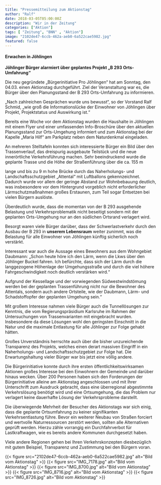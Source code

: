 ```yaml
---
title: "Pressemitteilung zum Aktionstag"
author: "Ralf"
date: 2018-03-05T05:00:00Z
description: "Wir in der Zeitung"
categories: ["Aktion"]
tags: [ "Zeitung", "BNN" , "Aktion"]
image: "2102de47-6ccb-462a-aeb0-6a522cae5982.jpg"
featured: false
---
```


#### Erwachen in Jöhlingen

**Jöhlinger Bürger alarmiert über geplantes Projekt „B 293 Orts-Umfahrung“**

Die neu gegründete „Bürgerinitiative Pro Jöhlingen“ hat am Sonntag, den 04.03. einen Aktionstag durchgeführt. Ziel der Veranstaltung war es, die Bürger über den Planungsstand der B 293 Orts-Umfahrung zu informieren.

„Nach zahlreichen Gesprächen wurde uns bewusst“, so der Vorstand Ralf Schmid, „wie groß die Informationslücke der Einwohner von Jöhlingen über Projekt, Projektstatus und Auswirkung ist.“

Bereits eine Woche vor dem Aktionstag wurden die Haushalte in Jöhlingen mit einem Flyer und einer umfassenden Info-Broschüre über den aktuellen Planungsstand zur Orts-Umgehung informiert und zum Aktionstag bei der Kapelle „Maria Hilf“ am Parkplatz neben dem Naturdenkmal eingeladen.

An mehreren Stelltafeln konnten sich interessierte Bürger ein Bild über den Trassenverlauf, das dreispurig ausgebaute Teilstück und die neue innerörtliche Verkehrsführung machen. Sehr beeindruckend wurde die geplante Trasse und die Höhe der Straßenführung über die ca. 155 m

lange und bis zu 9 m hohe Brücke durch das Naherholungs- und Landschaftsschutzgebiet „Attental“ mit Luftballons gekennzeichnet. Dadurch wurde vor allem der geringe Abstand zur Wohnbebauung deutlich, was insbesondere vor dem Hintergrund vorgeblich nicht erforderlicher Lärmschutzmaßnahmen großes Erstaunen, zum Teil sogar Entsetzen bei vielen Bürgern auslöste.

Überdeutlich wurde, dass die momentan von der B 293 ausgehende Belastung und Verkehrsproblematik nicht beseitigt sondern mit der geplanten Orts-Umgehung nur an den südlichen Ortsrand verlagert wird.

Besorgt waren viele Bürger darüber, dass der Schwerlastverkehr durch den Ausbau der B 293 in **unserem Lebensraum**  weiter zunimmt, was die Belastung für alle Einwohner von Jöhlingen künftig sicherlich noch verstärkt.

Interessant war auch die Aussage eines Bewohners aus dem Wohngebiet Daubmann: „Schon heute höre ich den Lärm, wenn die Lkws über den Jöhlinger Buckel fahren. Ich befürchte, dass sich der Lärm durch die langgezogene Höhenlage der Umgehungsstraße und durch die viel höhere Fahrgeschwindigkeit noch deutlich verstärken wird.“

Aufgrund der Kessellage und der vorwiegenden Südwestwindstömung werden bei der geplanten Trassenführung nicht nur die Bewohner des Attentals, sondern auch andere Ortsteile, wie der Daubmann, Lärm- und Schadstoffopfer der geplanten Umgehung sein.“

Mit großem Interesse nahmen viele Bürger auch die Tunnellösungen zur Kenntnis, die vom Regierungspräsidium Karlsruhe im Rahmen der Untersuchungen von Trassenvarianten mit eingebracht wurden. Insbesondere da diese Lösungen wohl den geringsten Einschnitt in die Natur und die maximale Entlastung für alle Jöhlinger zur Folge gehabt hätten.

Großes Unverständnis herrschte auch über die bisher unzureichende Transparenz des Projekts, welches einen derart massiven Eingriff in ein Naherholungs- und Landschaftsschutzgebiet zur Folge hat. Die Erwartungshaltung vieler Bürger war bis jetzt eine völlig andere.

Die Bürgerinitiative konnte durch ihre ersten öffentlichkeitswirksamen Aktionen großes Interesse bei den Einwohnern der Gemeinde und darüber hinaus wecken. Über 200 Personen haben sich den Forderungen der Bürgerinitiative alleine am Aktionstag angeschlossen und mit Ihrer Unterschrift zum Ausdruck gebracht, dass eine überregional abgestimmte Verkehrslösung benötigt wird und eine Ortsumgehung, die das Problem nur verlagert keine dauerhafte Lösung der Verkehrsprobleme darstellt.

Die überwiegende Mehrheit der Besucher des Aktionstags war sich einig, dass die geplante Ortsumfahrung zu keiner signifikanten Verkehrsentlastung führe. Bevor ein weiterer Neubau von Straßen forciert und wertvolle Naturressourcen zerstört werden, sollten alle Alternativen geprüft werden. Hierzu zähle vorrangig ein Durchfahrverbot für Lastkraftwagen, wie es bereits andere Kommunen durchgesetzt haben.

Viele andere Regionen gehen bei Ihren Verkehrskonzepten diesbezüglich mit gutem Beispiel, Transparenz und Zustimmung bei den Bürgern voran.


{{< figure src="2102de47-6ccb-462a-aeb0-6a522cae5982.jpg" alt="Bild vom Aktionstag" >}}
{{< figure src="IMG_7178.jpg" alt="Bild vom Aktionstag" >}}
{{< figure src="IMG_8700.jpg" alt="Bild vom Aktionstag" >}}
{{< figure src="IMG_8716.jpg" alt="Bild vom Aktionstag" >}}
{{< figure src="IMG_8726.jpg" alt="Bild vom Aktionstag" >}}